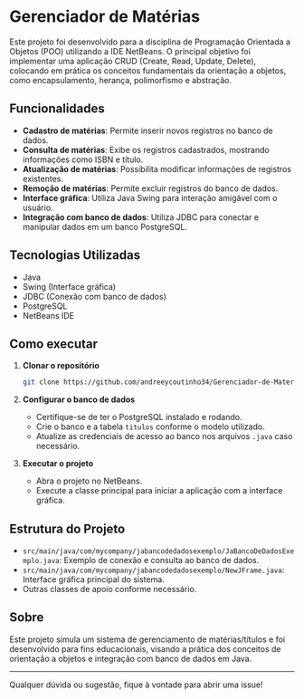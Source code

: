 # Gerenciador de Matérias

Este projeto foi desenvolvido para a disciplina de Programação Orientada a Objetos (POO) utilizando a IDE NetBeans. O principal objetivo foi implementar uma aplicação CRUD (Create, Read, Update, Delete), colocando em prática os conceitos fundamentais da orientação a objetos, como encapsulamento, herança, polimorfismo e abstração.

## Funcionalidades

- **Cadastro de matérias**: Permite inserir novos registros no banco de dados.
- **Consulta de matérias**: Exibe os registros cadastrados, mostrando informações como ISBN e título.
- **Atualização de matérias**: Possibilita modificar informações de registros existentes.
- **Remoção de matérias**: Permite excluir registros do banco de dados.
- **Interface gráfica**: Utiliza Java Swing para interação amigável com o usuário.
- **Integração com banco de dados**: Utiliza JDBC para conectar e manipular dados em um banco PostgreSQL.

## Tecnologias Utilizadas

- Java
- Swing (Interface gráfica)
- JDBC (Conexão com banco de dados)
- PostgreSQL
- NetBeans IDE

## Como executar

1. **Clonar o repositório**
   ```bash
   git clone https://github.com/andreeycoutinho34/Gerenciador-de-Materias.java.git
   ```

2. **Configurar o banco de dados**
   - Certifique-se de ter o PostgreSQL instalado e rodando.
   - Crie o banco e a tabela `titulos` conforme o modelo utilizado.
   - Atualize as credenciais de acesso ao banco nos arquivos `.java` caso necessário.

3. **Executar o projeto**
   - Abra o projeto no NetBeans.
   - Execute a classe principal para iniciar a aplicação com a interface gráfica.

## Estrutura do Projeto

- `src/main/java/com/mycompany/jabancodedadosexemplo/JaBancoDeDadosExemplo.java`: Exemplo de conexão e consulta ao banco de dados.
- `src/main/java/com/mycompany/jabancodedadosexemplo/NewJFrame.java`: Interface gráfica principal do sistema.
- Outras classes de apoio conforme necessário.

## Sobre

Este projeto simula um sistema de gerenciamento de matérias/títulos e foi desenvolvido para fins educacionais, visando a prática dos conceitos de orientação a objetos e integração com banco de dados em Java.

---

Qualquer dúvida ou sugestão, fique à vontade para abrir uma issue!
